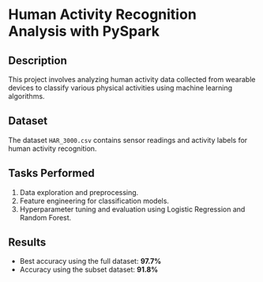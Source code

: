 # Human Activity Recognition Analysis with PySpark

## Description
This project involves analyzing human activity data collected from wearable devices to classify various physical activities using machine learning algorithms.

## Dataset
The dataset `HAR_3000.csv` contains sensor readings and activity labels for human activity recognition.

## Tasks Performed
1. Data exploration and preprocessing.
2. Feature engineering for classification models.
3. Hyperparameter tuning and evaluation using Logistic Regression and Random Forest.

## Results
- Best accuracy using the full dataset: **97.7%**
- Accuracy using the subset dataset: **91.8%**
